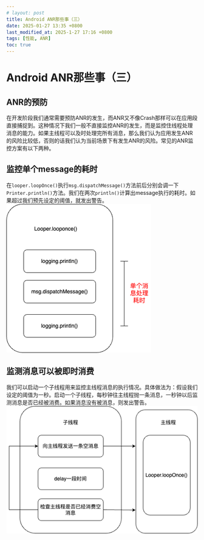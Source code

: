 ```yaml
---
# layout: post
title: Android ANR那些事（三）
date: 2025-01-27 13:35 +0800
last_modified_at: 2025-1-27 17:16 +0800
tags: [性能, ANR]
toc: true
---
```

# Android ANR那些事（三）

## ANR的预防
在开发阶段我们通常需要预防ANR的发生，而ANR又不像Crash那样可以在应用段直接捕捉到。这种情况下我们一般不直接监控ANR的发生，而是监控住线程处理消息的能力。如果主线程可以及时处理完所有消息，那么我们认为应用发生ANR的风险比较低，否则的话我们认为当前场景下有发生ANR的风险。常见的ANR监控方案有以下两种。

## 监控单个message的耗时
在`looper.loopOnce()`执行`msg.dispatchMessage()`方法前后分别会调一下`Printer.println()`方法。我们在两次`println()`计算出message执行的耗时。如果超过我们预先设定的阈值，就发出警告。
  ![ANR弹窗](https://github.com/Charles199310/Charles199310.github.io/blob/main/assets/images/anr_5.png?raw=true)

## 监测消息可以被即时消费
我们可以启动一个子线程用来监控主线程消息的执行情况。具体做法为：假设我们设定的阈值为一秒。启动一个子线程，每秒钟往主线程抛一条消息，一秒钟以后监测消息是否已经被消费。如果消息没有被消息，则发出警告。
 ![ANR弹窗](https://github.com/Charles199310/Charles199310.github.io/blob/main/assets/images/anr_6.png?raw=true)

